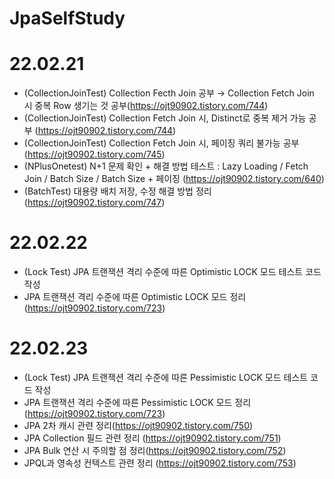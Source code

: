 # JpaSelfStudy



# 22.02.21
- (CollectionJoinTest) Collection Fecth Join 공부 → Collection Fetch Join 시 중복 Row 생기는 것 공부(https://ojt90902.tistory.com/744)
- (CollectionJoinTest) Collection Fetch Join 시, Distinct로 중복 제거 가능 공부 (https://ojt90902.tistory.com/744)
- (CollectionJoinTest) Collection Fetch Join 시, 페이징 쿼리 불가능 공부(https://ojt90902.tistory.com/745)
- (NPlusOnetest) N+1 문제 확인 + 해결 방법 테스트 : Lazy Loading / Fetch Join /  Batch Size / Batch Size + 페이징 (https://ojt90902.tistory.com/640)
- (BatchTest) 대용량 배치 저장, 수정 해결 방법 정리(https://ojt90902.tistory.com/747)

# 22.02.22
- (Lock Test) JPA 트랜잭션 격리 수준에 따른 Optimistic LOCK 모드 테스트 코드 작성
- JPA 트랜잭션 격리 수준에 따른 Optimistic LOCK 모드 정리 (https://ojt90902.tistory.com/723)

# 22.02.23
- (Lock Test) JPA 트랜잭션 격리 수준에 따른 Pessimistic LOCK 모드 테스트 코드 작성
- JPA 트랜잭션 격리 수준에 따른 Pessimistic LOCK 모드 정리 (https://ojt90902.tistory.com/723)
- JPA 2차 캐시 관련 정리(https://ojt90902.tistory.com/750)
- JPA Collection 필드 관련 정리 (https://ojt90902.tistory.com/751)
- JPA Bulk 연산 시 주의할 점 정리(https://ojt90902.tistory.com/752)
- JPQL과 영속성 컨텍스트 관련 정리 (https://ojt90902.tistory.com/753)

